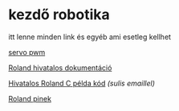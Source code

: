 # kezdő robotika

itt lenne minden link és egyéb ami esetleg kellhet

[servo pwm](./assets/servo-pwm.png)

[Roland hivatalos dokumentáció](http://www.yahboom.net/study/G1-T-PI)

[Hivatalos Roland C példa kód](https://drive.google.com/file/d/12CtwEz4xbBMdWsKo7bva9BHis3NBzCSS/view?usp=sharing) *(sulis emaillel)*

[Roland pinek](./assets/roland-pin.pdf)
